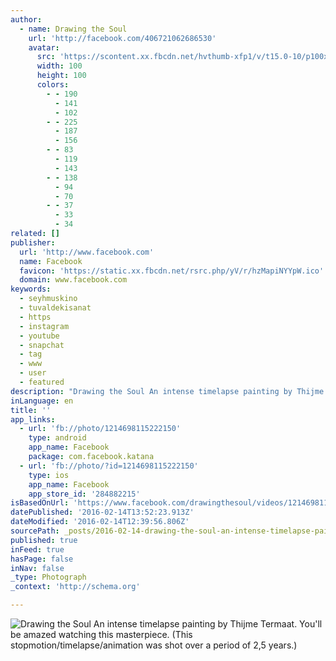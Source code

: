 ```yaml
---
author:
  - name: Drawing the Soul
    url: 'http://facebook.com/406721062686530'
    avatar:
      src: 'https://scontent.xx.fbcdn.net/hvthumb-xfp1/v/t15.0-10/p100x100/12672614_880613002056211_1091976184_n.jpg?oh=b95c1ee60b2b355283fda25aa5bd9af7&oe=572CAC4E'
      width: 100
      height: 100
      colors:
        - - 190
          - 141
          - 102
        - - 225
          - 187
          - 156
        - - 83
          - 119
          - 143
        - - 138
          - 94
          - 70
        - - 37
          - 33
          - 34
related: []
publisher:
  url: 'http://www.facebook.com'
  name: Facebook
  favicon: 'https://static.xx.fbcdn.net/rsrc.php/yV/r/hzMapiNYYpW.ico'
  domain: www.facebook.com
keywords:
  - seyhmuskino
  - tuvaldekisanat
  - https
  - instagram
  - youtube
  - snapchat
  - tag
  - www
  - user
  - featured
description: "Drawing the Soul An intense timelapse painting by Thijme Termaat. You'll be amazed watching this masterpiece. (This stopmotion/timelapse/animation was shot over a period of 2,5 years.)"
inLanguage: en
title: ''
app_links:
  - url: 'fb://photo/1214698115222150'
    type: android
    app_name: Facebook
    package: com.facebook.katana
  - url: 'fb://photo/?id=1214698115222150'
    type: ios
    app_name: Facebook
    app_store_id: '284882215'
isBasedOnUrl: 'https://www.facebook.com/drawingthesoul/videos/1214698115222150/'
datePublished: '2016-02-14T13:52:23.913Z'
dateModified: '2016-02-14T12:39:56.806Z'
sourcePath: _posts/2016-02-14-drawing-the-soul-an-intense-timelapse-painting-by-thijme-ter.md
published: true
inFeed: true
hasPage: false
inNav: false
_type: Photograph
_context: 'http://schema.org'

---
```

![Drawing the Soul An intense timelapse painting by Thijme Termaat&period; You'll be amazed watching this masterpiece&period; &lpar;This stopmotion&sol;timelapse&sol;animation was shot over a period of 2&comma;5 years&period;&rpar;](https://scontent.xx.fbcdn.net/hvthumb-xta1/v/t15.0-10/p128x128/12496879_903950626390673_2009960129_n.jpg?oh=3aa1df489c8974f1a6f2a99ee1ac8831&oe=573446CB)